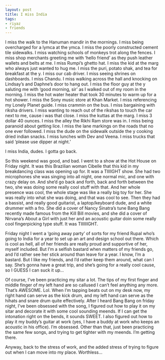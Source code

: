 ```yaml
---
layout: post
title: I miss India
tags:
- riyaz
- friends
---
```

I miss the walk to the Hanuman mandir in the mornings.
I miss being overcharged for a lymca at the ymca.
I miss the poorly constructed cement tile sidewalks.
I miss watching schools of monkeys trot along the fences.
I miss shop merchants greeting me with ‘hello friend’ as they push leather wallets and belts at me.
I miss Rumpi’s ghetto hat.
I miss the kid at the marg who always just wanted to hug me.
I miss the puri, potato shak, and tea for breakfast at the y.
I miss our cab driver.
I miss seeing shrines on dashboards.
I miss Chandu.
I miss walking across the hall and knocking on Lindsay’s and Daphne’s door to hang out.
I miss the floor guy at the y saluting me with ‘good morning, sir’ as I walked out of my room in the morning.
I miss the hot water heater that took 30 minutes to warm up for a hot shower.
I miss the Sony music store at Khan Market.
I miss referencing my Lonely Planet guide.
I miss crammin on the bus.
I miss bargaining with riksha drivers.
I miss wanting to reach out of the rikshas to touch the car next to me, cause i was that close.
I miss the kuttas at the marg.
I miss 3 dollar 40 ounces.
I miss the alley the Rikhi Ram store was in.
I miss being paranoid about getting lice.
I miss the lane markings on the roads that no one ever followed.
I miss the dude on the sidewalk outside the y cooking dried indian snacks.
I miss lunches with Dev and Veena.
I miss trucks that said ‘please use dipper at night.’

I miss India, dudes. I gotta go back.

So this weekend was good, and bad. I went to a show at the Hot House on Friday night. It was this Brazilian woman Cibelle that this kid in my breakdancing class was opening up for. It was a TIIIIGHT show. She had two microphones she was singing into all night, one normal mic, and one with crazy delay on. And she’d go back and forth, back and forth between the two, she was doing some really cool stuff with that. And her whole presence was cool, the whole stage was like a really big toy for her. She was really into what she was doing, and that was cool to see. Then they had a bassist, and really good guitarist, a laptop/keyboard dude, and a white drummer with a fro. She did a cover of Nancy Sinatra’s tune Bang Bang recently made famous from the Kill Bill movies, and she did a cover of Nirvana’s About a Girl with just her and an acoustic guitar doin some really cool fingerpicking type stuff. It was TIIIIIIGHT.

Friday night I went a ‘going away party’ of sorts for my friend Rupal who’s going to India for a year to set up an art and design school out there. Which is cool as hell, all of her friends are really proud and supportive of her, myself included. But I’m a selfish bastard when matters of my friends go, and I’d rather see her stick around than leave for a year. I know, I’m a bastard. But I like my friends, and I’d rather keep them around, what can I say. She’s gonna have a great trip, and she’s going for a really cool cause, so I GUESS I can suck it up...

Of course, I’ve been practicing my sitar a lot. The tips of my first finger and middle finger of my left hand are so callused I can’t feel anything any more. That’s AWESOME. Lol. When I’m tapping beats out on my desk now, my right hand can serve as the kick drum, and my left hand can serve as the hihats and snare drum quite effectively. After I heard Bang Bang on friday night, I’ve been obsessed with the song, I figured out how to play it on my sitar and decorate it with some cool sounding meends. If I can get the intonation right on the bends, it sounds SWEET. I also figured out how to play it my buddy’s guitar at work (yes, I have a buddy at work who keeps an acoustic in his office). I’m obsessed. Other than that, just been practicing the same few songs, and trying to get tighter with my meends. I’m getting there.

Anyway, back to the stress of work, and the added stress of trying to figure out when I can move into my place. Worthless...

